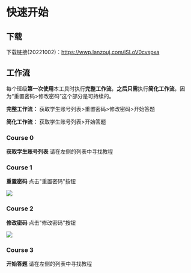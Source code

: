# 快速开始
## 下载
下载链接(20221002)：https://wwp.lanzouj.com/iSLoV0cvspxa

## 工作流
每个班级**第一次使用**本工具时执行**完整工作流**，**之后只需**执行**简化工作流**，因为“重置密码>修改密码”这个部分是可持续的。

**完整工作流：**
获取学生账号列表>重置密码>修改密码>开始答题

**简化工作流：**
获取学生账号列表>开始答题

### Course 0
**获取学生账号列表**
请在左侧的列表中寻找教程

### Course 1
**重置密码**
点击"重置密码"按钮

![](https://s1.ax1x.com/2022/10/15/x0WFQf.png)

### Course 2
**修改密码**
点击"修改密码"按钮

![](https://s1.ax1x.com/2022/10/15/x0WuYn.png)


### Course 3
**开始答题**
请在左侧的列表中寻找教程
